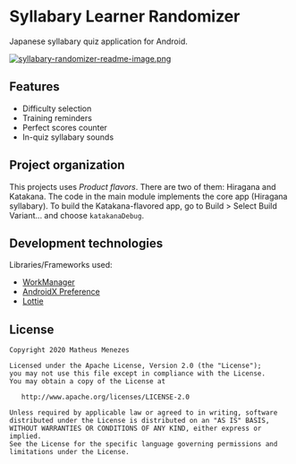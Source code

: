 # Syllabary Learner Randomizer
Japanese syllabary quiz application for Android.

[![syllabary-randomizer-readme-image.png](https://i.postimg.cc/fbsSG2St/Syllabary-Randomizer-Git-README-image.png)](https://postimg.cc/68HQRh0t)

## Features
- Difficulty selection
- Training reminders
- Perfect scores counter
- In-quiz syllabary sounds

## Project organization
This projects uses *Product flavors*. There are two of them: Hiragana and Katakana. The code in the main
module implements the core app (Hiragana syllabary). To build the Katakana-flavored app, go to Build > Select Build Variant...
and choose `katakanaDebug`.

## Development technologies
Libraries/Frameworks used:
- <a href="https://developer.android.com/topic/libraries/architecture/workmanager/basics">WorkManager</a>
- <a href="https://developer.android.com/guide/topics/ui/settings">AndroidX Preference</a>
- <a href="https://github.com/airbnb/lottie-android">Lottie</a>

## License
```
Copyright 2020 Matheus Menezes

Licensed under the Apache License, Version 2.0 (the "License");
you may not use this file except in compliance with the License.
You may obtain a copy of the License at

   http://www.apache.org/licenses/LICENSE-2.0

Unless required by applicable law or agreed to in writing, software
distributed under the License is distributed on an "AS IS" BASIS,
WITHOUT WARRANTIES OR CONDITIONS OF ANY KIND, either express or implied.
See the License for the specific language governing permissions and
limitations under the License.
```
